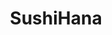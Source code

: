 ---
layout: place
title: "SushiHana"
permalink: /north-carolina/charlotte/sushihana.html
stateAbbr: NC
stateName: North Carolina
cityName: Charlotte
place_id: ChIJe3bSTYCfVogRfYCcGvfJZk0
photos:
  - name: >-
      places/ChIJe3bSTYCfVogRfYCcGvfJZk0/photos/AeeoHcIdtaAKrMTV7941NNXTkfsXBoWn6Y0RCZzg94W14Npd4kF9TFtwW6bS-akgk-jwFkJ_wFFYXZLXOtc7gH2XXoG3mMeRNlzfZb6AIJeVzQWwcNwEWJMxk3zW1v7549-6K9gg66D51fPLiBCX_4FiQHGQIaMrtO-o2UNHiJFQcFhCG_Yb_TJ9jLvbvkLji7nUcq8C7vfxR_zgtQ5momFdZ9gh6sQ3D_Eh7SwwHnIQsrxZMsvTQZnaDCpPYMeeUrfpheGYLy5e9nL1_8i6bpnGhcjiGbdkdFNqcHX5xmctZWVkug
    widthPx: 2992
    heightPx: 2992
    authorAttributions:
      - displayName: SushiHana
        uri: https://maps.google.com/maps/contrib/106434624618601734302
        photoUri: >-
          https://lh3.googleusercontent.com/a-/ALV-UjWK37jSCk09d7lF92qiDUUUeL5vSfx5QYq-ExB2tIX0ddqgXYM=s100-p-k-no-mo
    flagContentUri: >-
      https://www.google.com/local/imagery/report/?cb_client=maps_api_places.places_api&image_key=!1e10!2sAF1QipOn_ZoPcS7x6cZ1pKXCvHQ83z8AtHxqcwssXuM8&hl=en-US
    googleMapsUri: >-
      https://www.google.com/maps/place//data=!3m4!1e2!3m2!1sAF1QipOn_ZoPcS7x6cZ1pKXCvHQ83z8AtHxqcwssXuM8!2e10!4m2!3m1!1s0x88569f804dd2767b:0x4d66c9f71a9c807d
  - name: >-
      places/ChIJe3bSTYCfVogRfYCcGvfJZk0/photos/AeeoHcKpUMN9buyZW5LnhurXK0PBQUf8seO8lYU-0jFeRfCg9RoAjIyul3ctAr2uWeGZG6H09as9sygiZhxlzxND84N2ChPn-Q4o6D1QkrfX5PQeVtENK2x1c7edDoo87ZFH80ScFMx7ZnQWl1q2poGYNVtz6wAFeGChRtrLNRPIkZc3w3-cuPFjhcW7c43n9f0Ql449q4T5gA9gTqoJkEeZujkt6JHkvSGVySfnm5U8WGqFR6Pabb9EEaMeZzyfQCfXVoRsDEqS0GFhJkn35sR9U2RoSlzDyGnO7uGv-y30IwdnfA
    widthPx: 1024
    heightPx: 768
    authorAttributions:
      - displayName: SushiHana
        uri: https://maps.google.com/maps/contrib/106434624618601734302
        photoUri: >-
          https://lh3.googleusercontent.com/a-/ALV-UjWK37jSCk09d7lF92qiDUUUeL5vSfx5QYq-ExB2tIX0ddqgXYM=s100-p-k-no-mo
    flagContentUri: >-
      https://www.google.com/local/imagery/report/?cb_client=maps_api_places.places_api&image_key=!1e10!2sAF1QipNZV9Lm1WOqYMhtcaQ_gAUQahCCWWRKZT_FO97n&hl=en-US
    googleMapsUri: >-
      https://www.google.com/maps/place//data=!3m4!1e2!3m2!1sAF1QipNZV9Lm1WOqYMhtcaQ_gAUQahCCWWRKZT_FO97n!2e10!4m2!3m1!1s0x88569f804dd2767b:0x4d66c9f71a9c807d
  - name: >-
      places/ChIJe3bSTYCfVogRfYCcGvfJZk0/photos/AeeoHcIUrZBx2zVE-S6VQvAK-SnBwoj0VlrBERWO3GyXEE2jgjonYqzUGiBomllWp8G1S3twdgWfk3Wy47tk-COKdHP8ypzUHlVTfpmHCnSp-lxvZfV-NVecF7eOTJZ7o2324Nxsa1PvSYuFPICUBY2g9FAPTvOEikycVfk38C7rbszoWC8yBGyww6GeOq0JnMbS4FBGKDM1g0iq2h-6ewXSfoZXR31tWqO2X1exwJ8fpyu4FohcbvwnYq6qrqDACtZ3FmWGHao1g4JF3jllBS3QWfkY_as_FdfmSqtl-uo9WkrN3aqj5uFAYqrch3SSuz3njCMi-VZyucaakLY3qnEpwOdMrg6yZxJE32WDNOHaMHkE-UscFbgw9gwqDBGhNFAGLFNSxOS500xjbHGz4hcV1gwHj1OtwqMa1KQ-iwY9NYArEQ
    widthPx: 4032
    heightPx: 3024
    authorAttributions:
      - displayName: Travis Truong
        uri: https://maps.google.com/maps/contrib/110051967272218505664
        photoUri: >-
          https://lh3.googleusercontent.com/a-/ALV-UjU0Z5TYorwBx5ot_RlYucy5d9pLd4qZ6cBT8rK45RTP5UoMpqea=s100-p-k-no-mo
    flagContentUri: >-
      https://www.google.com/local/imagery/report/?cb_client=maps_api_places.places_api&image_key=!1e10!2sCIHM0ogKEICAgMDwwLyiYA&hl=en-US
    googleMapsUri: >-
      https://www.google.com/maps/place//data=!3m4!1e2!3m2!1sCIHM0ogKEICAgMDwwLyiYA!2e10!4m2!3m1!1s0x88569f804dd2767b:0x4d66c9f71a9c807d
  - name: >-
      places/ChIJe3bSTYCfVogRfYCcGvfJZk0/photos/AeeoHcLB3wyHd_2uUIQGRLdBzpeOJwKbiWBChxuf34twUb9Y-O5bVHAsj20ns9rT2CDXduyFBSn-jCvoMsSn4a6luaMW54-Vh5gtnavT33GUMxOsT7d7xnQv0t5bOVZ879yjzcG5TZpV1EM80D95XDCKnuH-0TorLfWKsxOJ_oK5upFCE8_3DzAokmKnrj1fXUTMzX0nWd9RK_2MfITGdyH7mxSUv9JEKnfSaQ3aZ_jG7_GWES9iCkFn1P7-CmD1Gu_LOnKD6s1vTmaRtQz1-2ZQ-bn_GU1MMQek3ILPvvKld6vZMOTe68M-koZen0mKzf5D9chzcNDknWhSwY3yyIUiBRs5ikfiBtpz7quwsJ9eAxT_O6pMrJZhyIDdumjd33NjrlmMNGrZlyfNw2YdrqRLnl1Clz5tR8doXVUfZmpa8SJWUQ
    widthPx: 3840
    heightPx: 2160
    authorAttributions:
      - displayName: Laura Murtagh
        uri: https://maps.google.com/maps/contrib/110715005492176251602
        photoUri: >-
          https://lh3.googleusercontent.com/a/ACg8ocIKlAwyLthz3_Jag4q04lCFQI-JEshuxUg7T0PZW92GhQmnFA=s100-p-k-no-mo
    flagContentUri: >-
      https://www.google.com/local/imagery/report/?cb_client=maps_api_places.places_api&image_key=!1e10!2sCIHM0ogKEICAgMDgzsnxCw&hl=en-US
    googleMapsUri: >-
      https://www.google.com/maps/place//data=!3m4!1e2!3m2!1sCIHM0ogKEICAgMDgzsnxCw!2e10!4m2!3m1!1s0x88569f804dd2767b:0x4d66c9f71a9c807d
  - name: >-
      places/ChIJe3bSTYCfVogRfYCcGvfJZk0/photos/AeeoHcJG7cyCTyRttpH6ru8dM2Y63ghwzrJhHR6bq0bCc6EiVYhUqFZR7kLze_GHoV10GhuvVdPkN5Kos86eyQqsTDPQgmFqvCV987ihCxO4UKVdvF6zS7k_4AfBnNIUWQ_ioFdbXUBBQJ3oqj0RRXgnxWT4FqNZHXT4AzWnhpEN1p14bgYOf7nRCpx-F79EoF_LIhOKic2BsK6UUBkePQdUhdjnCAqZo2g1X8dm27fG8GKSrfG3KU4qfS9iqrk-PUvAqE2BLFqMIgDaObMw3Ay7kkcmDaPy8rdG03RQX_yfh8VbeZe142CeiLka5G7eYhoKcDbebKIiwoO_HiyPRPdD3wR2SzBZmcUfgtd8xqs2sBhxF0I50i-YfFpE3rNsd_uluBpsXONQA4DIDFElzPt5nA_29c4DU2pU9PUYYaVV7yb4pyCO
    widthPx: 3024
    heightPx: 4032
    authorAttributions:
      - displayName: Luna T
        uri: https://maps.google.com/maps/contrib/100923850116911511195
        photoUri: >-
          https://lh3.googleusercontent.com/a-/ALV-UjVC_-sPGTQSvUGN8LcDiAP4DEhZEnmnE_3eB9m5_2Vno--oX7kv-w=s100-p-k-no-mo
    flagContentUri: >-
      https://www.google.com/local/imagery/report/?cb_client=maps_api_places.places_api&image_key=!1e10!2sCIHM0ogKEICAgMDwiKaTjwE&hl=en-US
    googleMapsUri: >-
      https://www.google.com/maps/place//data=!3m4!1e2!3m2!1sCIHM0ogKEICAgMDwiKaTjwE!2e10!4m2!3m1!1s0x88569f804dd2767b:0x4d66c9f71a9c807d
  - name: >-
      places/ChIJe3bSTYCfVogRfYCcGvfJZk0/photos/AeeoHcIIZfINJX4SKVYvcKyaLSROwuGDwFrNyQiDCDy83QC1TF9oi3lgm9aU3iNeMiDc5-lyrSemdH_SnfEsVQLGCd3dH0MwRdjMb7fqCzCHbyLjLpzbjlNTFT59Sb2iIuwrAuaR2dwY78iNA0ivREJChuq03SfUU17XwF7nIItVUr321_GPdxbFeQla9nchmE4fCu6DDk4iHwTGokzaOG8CG7B-6BiEUmw7APZBqu_KFHCq8jQSuJju5q3Kuh4WtNpn0j42GIdlZXA8DJHRFGs78I8srXSFplZahgDtC_0Gf9WCHPeJxkFen8bRbOFk_j0OFMWiLHqaOKhHPyJ8TiaMFq0ePo9LQ77CEubdVDiD11a5rSPvwXFZP8BXN2c8oRlK-FkPgKWvYlP28EWExbox25RjV8Mm-pDvso-251hYRKYi24my
    widthPx: 4032
    heightPx: 3024
    authorAttributions:
      - displayName: Bradly Miller
        uri: https://maps.google.com/maps/contrib/118158514297232323679
        photoUri: >-
          https://lh3.googleusercontent.com/a-/ALV-UjXXWYx31u_O43KyDj3RDgJfS8j3WwnKjosXS6kayv6Zx22xNQb7=s100-p-k-no-mo
    flagContentUri: >-
      https://www.google.com/local/imagery/report/?cb_client=maps_api_places.places_api&image_key=!1e10!2sCIHM0ogKEICAgICD7K66swE&hl=en-US
    googleMapsUri: >-
      https://www.google.com/maps/place//data=!3m4!1e2!3m2!1sCIHM0ogKEICAgICD7K66swE!2e10!4m2!3m1!1s0x88569f804dd2767b:0x4d66c9f71a9c807d
  - name: >-
      places/ChIJe3bSTYCfVogRfYCcGvfJZk0/photos/AeeoHcIsEYZ88xFxufYOkItCSlKP9a_6UXdZiGbpEKzxjCCFPyL_Wu6acwKEKNEoGgZtVLQTnrtU0uLdjD3uWCHUkU9r5aF59JyTikLfbfV8-zUCcH_4qCf7hx320xMl64gXhKegCoxqyVzTG3gOeJuHYgMZee6TfMNjgsis5fu5YK1qUOLN_5V04AKENw9KOo6DldFogx4_vBMJLgdK63QW6h03YDJsCTcmo4FlCSbduGfBG3IJaty-va_ThBS5CbVhNgI5HSRQjmbHHTc77Qozer2_9-M9YW04qkj4I7UQoDtqPwJS153idGLOuxBfwAH6jJhtiB1oqNITwGM8rX-ohbNQfsl620WIWxENEofGSGSgX3sKs3VY25JGlfs1uK7SkUeH8I7klzHf7DmYfmRYeGDTgfzo53__22HDTvik8-aoLWo
    widthPx: 4032
    heightPx: 3024
    authorAttributions:
      - displayName: Soph L
        uri: https://maps.google.com/maps/contrib/106656169411374262669
        photoUri: >-
          https://lh3.googleusercontent.com/a-/ALV-UjUFwQW3J-yuejX2KvoagsYL5NnEekJdnS-Ess4Pc1CZTdREdqB4=s100-p-k-no-mo
    flagContentUri: >-
      https://www.google.com/local/imagery/report/?cb_client=maps_api_places.places_api&image_key=!1e10!2sCIHM0ogKEICAgICp0fzy-wE&hl=en-US
    googleMapsUri: >-
      https://www.google.com/maps/place//data=!3m4!1e2!3m2!1sCIHM0ogKEICAgICp0fzy-wE!2e10!4m2!3m1!1s0x88569f804dd2767b:0x4d66c9f71a9c807d
  - name: >-
      places/ChIJe3bSTYCfVogRfYCcGvfJZk0/photos/AeeoHcI7Tk_3-8QrFBqJGzrdF07wSkI_O6NSvsutipcH-WbmlboYnOUBAOvICMYzaBr6kfFd5QneYluV4hpoYLkNvoDMZlKD7gQZklnbQ9IscmPSJugvhxSRmW3luEZmOw4tKknx0WyDeFNTdyNDLtQ8tKS9eOfLgcfJnTjIZOxs018ldWOxIPwkA2E0wYSvWqA8oCyVHr3pJ1A0nv_auoqeReFqyaZ3_vtSm0KfL74-Ucfjl3we6ci3PONBDt61GTjxX5wDEcRtpVhjK1VSjr-shvD_6Ipm3ofvU3hXv1pumpvV943OmYHvfSj1CamtXzVp6N63Rq4x3gxebzbio12-Dkmwg8qJhNl3Z9afEejOySgm6WtgQGkwCcz-HCNObTd2i9Lz2b2KhoyKHeqnKX_j1GmlmD82XiqV-oOo-2iC8vcRSw
    widthPx: 4000
    heightPx: 2252
    authorAttributions:
      - displayName: Anton Tarasenko
        uri: https://maps.google.com/maps/contrib/104190451460583084604
        photoUri: >-
          https://lh3.googleusercontent.com/a-/ALV-UjWNNw-fShsF3NZc0H6MsSNyx9LUBiRkTwIJnIh7iCL5WAD0aY1e=s100-p-k-no-mo
    flagContentUri: >-
      https://www.google.com/local/imagery/report/?cb_client=maps_api_places.places_api&image_key=!1e10!2sCIHM0ogKEICAgICnkPqYfg&hl=en-US
    googleMapsUri: >-
      https://www.google.com/maps/place//data=!3m4!1e2!3m2!1sCIHM0ogKEICAgICnkPqYfg!2e10!4m2!3m1!1s0x88569f804dd2767b:0x4d66c9f71a9c807d
  - name: >-
      places/ChIJe3bSTYCfVogRfYCcGvfJZk0/photos/AeeoHcJqwON8CCOvmYArCGIFakIhnv4LFbZDj4Wzro1VimTmk2Lh-B7h-ZmaPkjfOaRt_v1XkgAgPAIKF-SRPKsDw2B8BnZ52Te83ZZypAvMK6i29QV37rlNjyHpgyJFxKxuZ4jzvqnPS89ZL5Jsi1DXuHFlHrVHcsdE8crA99s6RotSkLfQ_Bawa40FznW04Iqhm5p8Q_XSuWWpcV0b8ueVxOqzpBYLjj6stKG6Mi7UHRNGF6bo-U5YDXIV5vXiiN8jVKUOpHY8MATQ0hPhzminfKSha61s9QREQ2lgi5xXC6FxmYMXwkY5B2cb7TsYth5uRZ4p0MHQMgJfS65UmxK8nYYfO998ts5SBDAamHgTDRxVPywDpHaN2MpGI9lSqbetXSJE6MHJsI7kdLc-MH2UqieRE7vap7AV7diUc69F99kx8zqc
    widthPx: 3024
    heightPx: 4032
    authorAttributions:
      - displayName: Jecyca C
        uri: https://maps.google.com/maps/contrib/110141766613781118406
        photoUri: >-
          https://lh3.googleusercontent.com/a/ACg8ocKRNGVtivLyUD_ytcmb8WokHnhL8py4yvGQ4zvxolNWmqr6Gw=s100-p-k-no-mo
    flagContentUri: >-
      https://www.google.com/local/imagery/report/?cb_client=maps_api_places.places_api&image_key=!1e10!2sCIHM0ogKEICAgMDgpcTusQE&hl=en-US
    googleMapsUri: >-
      https://www.google.com/maps/place//data=!3m4!1e2!3m2!1sCIHM0ogKEICAgMDgpcTusQE!2e10!4m2!3m1!1s0x88569f804dd2767b:0x4d66c9f71a9c807d
  - name: >-
      places/ChIJe3bSTYCfVogRfYCcGvfJZk0/photos/AeeoHcKkFxLpJk1NFXgs1zTF2InPO6WSm2762jBnUBWVpyxjbaOwQO4Bo9isVqRXS8v2px9aljp1M8rE2PbVo575OULJYhrang3M_XoPeINhqg8tZ5VnBFDPJLPYFN7tgs9FpBFhAJaa6-g5WpaT1lMBrJ6pgrWVVHsn97ZeH1LzNqaRWlCjQpb5d2S8nJ2lECogpZN9UB5rtMaqW9F4yqy58Vjr2-89Ld_83k0Vn5MHqIV2ec5zfiojSsrgUsvXyl3XYDTAFR6NNDL-XYNzbSOIh9k-ZMk-qgNwjYv1gUXbECUQO_cMym3wg8QXb8hv0gvryDv2yG4QP6JjeuF1KOGKJU0f7avUwP8fYF3rvUxg8sqLWB9jW25ejt0Mi6PyKVobmg_jYx-Y9FZmXHOxYdk2xIHlF1WE9RoSr0jqRMd7lmUjShbU
    widthPx: 3840
    heightPx: 2160
    authorAttributions:
      - displayName: Laura Murtagh
        uri: https://maps.google.com/maps/contrib/110715005492176251602
        photoUri: >-
          https://lh3.googleusercontent.com/a/ACg8ocIKlAwyLthz3_Jag4q04lCFQI-JEshuxUg7T0PZW92GhQmnFA=s100-p-k-no-mo
    flagContentUri: >-
      https://www.google.com/local/imagery/report/?cb_client=maps_api_places.places_api&image_key=!1e10!2sCIHM0ogKEICAgMDgzsnx8wE&hl=en-US
    googleMapsUri: >-
      https://www.google.com/maps/place//data=!3m4!1e2!3m2!1sCIHM0ogKEICAgMDgzsnx8wE!2e10!4m2!3m1!1s0x88569f804dd2767b:0x4d66c9f71a9c807d
address: 1515 S Tryon St, Charlotte, NC 28203, USA
street: 1515 S Tryon St
city: Charlotte
state: NC
zip: '28203'
country: USA
neighborhood: Wilmore
latitude: '35.215610'
longitude: '-80.857014'
accessibility_options:
  wheelchairAccessibleParking: true
  wheelchairAccessibleEntrance: true
  wheelchairAccessibleRestroom: true
  wheelchairAccessibleSeating: true
business_status: OPERATIONAL
name: SushiHana
google_maps_links:
  directionsUri: >-
    https://www.google.com/maps/dir//''/data=!4m7!4m6!1m1!4e2!1m2!1m1!1s0x88569f804dd2767b:0x4d66c9f71a9c807d!3e0
  placeUri: https://maps.google.com/?cid=5577367251685507197
  writeAReviewUri: >-
    https://www.google.com/maps/place//data=!4m3!3m2!1s0x88569f804dd2767b:0x4d66c9f71a9c807d!12e1
  reviewsUri: >-
    https://www.google.com/maps/place//data=!4m4!3m3!1s0x88569f804dd2767b:0x4d66c9f71a9c807d!9m1!1b1
  photosUri: >-
    https://www.google.com/maps/place//data=!4m3!3m2!1s0x88569f804dd2767b:0x4d66c9f71a9c807d!10e5
primary_type: Restaurant
opening_hours:
  regular: null
  current: null
secondary_opening_hours:
  regular:
    weekdayDescriptions: null
    type: null
  current:
    weekdayDescriptions: null
    type: null
phone: (980) 237-7447
price_level: PRICE_LEVEL_MODERATE
price_range: $20 &ndash; $30
rating: '4.2'
rating_count: 378
website: https://sushihanaclt.com/
description: null
reviews: null
parking_options: null
payment_options: null
allow_dogs: null
curbside_pickup: null
delivery: null
dine_in: null
good_for_children: null
good_for_groups: null
good_for_sports: null
live_music: null
menu_for_children: null
outdoor_seating: null
reservable: null
restroom: null
serves_beer: null
serves_breakfast: null
serves_brunch: null
serves_cocktails: null
serves_coffee: null
serves_dinner: null
serves_dessert: null
serves_lunch: null
serves_vegetarian_food: null
serves_wine: null
takeout: null

---